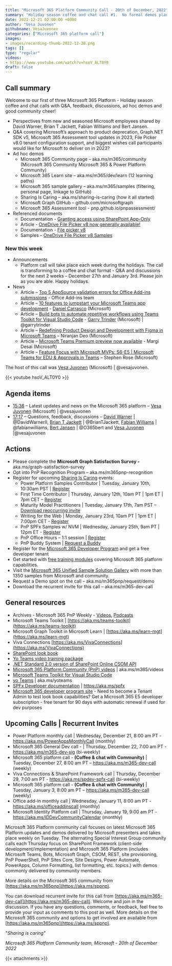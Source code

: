 ```yaml
---
title: "Microsoft 365 Platform Community Call - 20th of December, 2022"  
summary: "Holiday season coffee and chat call #1.  No formal demos planned, yet this was a full 60-minute call with informative ad hoc demos, employee reflections, Q&A and engaging discussions!  6 articles delivered from Microsoft in past week."
date: 2022-12-21 02:00:00 +0000
author: "Vesa Juvonen"
githubname: VesaJuvonen
categories: ["Microsoft 365 platform call"]
images:
- images/recording-thumb-2022-12-20.png
tags: []
type: "regular"
videos:
- https://www.youtube.com/watch?v=hsoV_ALT0Y0
draft: false
---
```


## Call summary

Welcome to our first of three Microsoft 365 Platform - Holiday season coffee and chat calls with Q&A, feedback, discussions, ad hoc demos and good community cheer!

* Perspectives from new and seasoned Microsoft employees shared by David Warner, Brian T Jackett, Fabian Williams and Bert Jansen.
* Q&A covering Microsoft’s approach to product deprecation, Graph.NET SDK v5, Microsoft 365 Assessment tool updates in 2023, File Picker v8.0 tenant configuration support, and biggest wishes call participants would like for Microsoft to deliver on in 2023?
* Ad hoc demos
    * Microsoft 365 Community page – aka.ms/m365/community (Microsoft 365 Community Microsoft 365 & Power Platform Community)
    * Microsoft 365 Learn site – aka.ms/m365/dev/learn (12 learning paths)
    * Microsoft 365 sample gallery – aka.ms/m365/samples (filtering, personal page, linkage to GitHub)
    * Sharing Is Caring – aka.ms/sharing-is-caring (how it all started)
    * Microsoft Graph GitHub – github.com/microsoftgraph
    * Microsoft 365 Assessment tool - pnp.github.io/pnpassessment/
* Referenced documents
    * Documentation - [Granting access using SharePoint App-Only](https://learn.microsoft.com/sharepoint/dev/solution-guidance/security-apponly-azureacs)
    * Article - [OneDrive File Picker v8 now generally available!](https://devblogs.microsoft.com/microsoft365dev/onedrive-file-picker-v8-now-generally-available/)
    * Documentation - [File picker v8](https://learn.microsoft.com/onedrive/developer/controls/file-pickers)
    * Samples – [OneDrive File Picker v8 Samples](https://github.com/OneDrive/samples/tree/master/samples/file-picking#onedrive-file-picker-v8-samples)

### New this week

* Announcements
    * Platform call will take place each week during the holidays. The call is transforming to a coffee and chat format - Q&A and discussions for the next 2 weeks – December 27th and January 3rd. Please join as you are able. Happy holidays.
* News
    * Article – [Top 5 AppSource validation errors for Office Add-ins submissions](https://devblogs.microsoft.com/microsoft365dev/top-5-appsource-validation-errors-for-office-add-ins-submissions/) - Office Add-ins team
    * Article – [10 features to jumpstart your Microsoft Teams app development](https://devblogs.microsoft.com/microsoft365dev/10-features-to-jumpstart-your-microsoft-teams-app-development/) - [Daniel Carrasco](https://www.linkedin.com/in/danielserver/) (Microsoft)
    * Article – [Build bots to automate repetitive workflows using Teams Toolkit for Visual Studio Code](https://devblogs.microsoft.com/microsoft365dev/build-bots-to-automate-repetitive-workflows-using-teams-toolkit-for-visual-studio-code/) - [Garry Trinder](https://twitter.com/garrytrinder) (Microsoft) \| @garrytrinder
    * Article – [Redefining Product Design and Development with Figma in Microsoft Teams](https://techcommunity.microsoft.com/t5/microsoft-teams-blog/redefining-product-design-and-development-with-figma-in/ba-p/3699282) – Niranjan Deo (Microsoft)
    * Article – [Microsoft Teams Premium preview now available](https://techcommunity.microsoft.com/t5/microsoft-teams-blog/microsoft-teams-premium-preview-now-available/ba-p/3699262) - Margi Desai (Microsoft)
    * Article – [Feature Focus with Microsoft MVPs: S6-E5 \| Microsoft Teams for EDU & Approvals in Teams](https://techcommunity.microsoft.com/t5/microsoft-teams-blog/feature-focus-with-microsoft-mvps-s6-e5-microsoft-teams-for-edu/ba-p/3697476) – Stephen Rose (Microsoft)

The host of this call was [Vesa Juvonen](http://twitter.com/vesajuvonen) (Microsoft) \| @vesajuvonen. 

{{< youtube hsoV_ALT0Y0 >}}

## Agenda items

* [15:36](https://youtu.be/hsoV_ALT0Y0?t=936) – Latest updates and news on the Microsoft 365 platform – [Vesa Juvonen](http://twitter.com/vesajuvonen) (Microsoft) \| @vesajuvonen
* [17:17](https://youtu.be/hsoV_ALT0Y0?t=1037) – Questions, feedback, discussions – [David Warner](https://twitter.com/DavidWarnerII) \| @DavidWarnerII, [Brian T Jackett](https://twitter.com/BrianTJackett) \| @BrianTJackett, [Fabian Williams](https://twitter.com/fabianwilliams) \| @fabianwilliams, [Bert Jansen](https://twitter.com/O365bert) \| @O365bert and [Vesa Juvonen](http://twitter.com/vesajuvonen) \|@vesajuvonen

## Actions

* Please complete the **Microsoft Graph Satisfaction Survey -** aka.ms/graph-satisfaction-survey
* Opt into PnP Recognition Program – aka.ms/m365pnp-recognition
* Register for upcoming [Sharing Is Caring](https://pnp.github.io/sharing-is-caring/) events:
    * Power Platform Samples Contributor \| Tuesday, January 10th, 10:30am PST \| [Register](https://forms.office.com/pages/responsepage.aspx?id=KtIy2vgLW0SOgZbwvQuRaXDXyCl9DkBHq4A2OG7uLpdUN0hMNTRPWVVWTkhFTk9QQzhFSTRIS1JLSC4u)
    * First Time Contributor \| Thursday, January 12th, 10am PT \| 1pm ET \| 7pm CET – [Register](https://forms.office.com/pages/responsepage.aspx?id=KtIy2vgLW0SOgZbwvQuRaXDXyCl9DkBHq4A2OG7uLpdUNjAwRVNETlA1MkxIR1MyTEs5STZFVVRJMC4u)
    * Maturity Model Practitioners \| Tuesday, January 17th, 7am PST – [Download reoccurring invite](https://aka.ms/mm4m365/invite)
    * Writing for the Web \| Monday, January 23rd, 10am PT \| 1pm ET \| 7:00pm CET - [Register](https://forms.office.com/pages/responsepage.aspx?id=KtIy2vgLW0SOgZbwvQuRaXDXyCl9DkBHq4A2OG7uLpdUMFNPNFMyUk9CNFROUjJWTFFGSzdJV0czVC4u)
    * PnP SPFx Samples w/ NVM \| Wednesday, January 25th, 9am PT \| 12pm ET - [Register](https://forms.office.com/pages/responsepage.aspx?id=KtIy2vgLW0SOgZbwvQuRaXDXyCl9DkBHq4A2OG7uLpdUNEE2SUdTOU1UOEtCTFU3MlM1SERDMlNVNi4u)
    * PnP Office Hours – 1:1 session \| [Register](https://outlook.office365.com/owa/calendar/PnPSharingisCaring@warner.digital/bookings/)
    * PnP Buddy System \| [Request a Buddy](https://forms.office.com/Pages/ResponsePage.aspx?id=KtIy2vgLW0SOgZbwvQuRaXDXyCl9DkBHq4A2OG7uLpdUMjRRUVg4NElZUUJLTEY1TVVSVDJFRFpLRS4u)
* Register for the [Microsoft 365 Developer Program](https://aka.ms/m365/devprogram) and get a free developer tenant
* Get started with [free training modules](https://aka.ms/m365/dev/learn) covering Microsoft 365 platform capabilities.
* Visit the [Microsoft 365 Unified Sample Solution Gallery](https://adoption.microsoft.com/sample-solution-gallery) with more than 1350 samples from Microsoft and community.
* Request a Demo spot on the call – aka.ms/m365pnp/request/demo
* Download the recurrent invite for this call – aka.ms/m365-dev-call

## General resources

* Archives - Microsoft 365 PnP Weekly - [Videos](https://www.youtube.com/playlist?list=PLR9nK3mnD-OVYI-St_CBiFfuL4CZbBpkC), [Podcasts](https://pnpweekly.podbean.com/)
* Microsoft Teams Toolkit | [https://aka.ms/teams-toolkit](https://aka.ms/teams-toolkit)
* Microsoft Graph Toolkit in Microsoft Learn | [https://aka.ms/learn-mgt](https://aka.ms/learn-mgt)
* Viva Connections [https://aka.ms/VivaConnections](https://aka.ms/VivaConnections)
* [SharePoint look book](https://lookbook.microsoft.com/?WT.mc_id=m365-24198-cxa)
* [Yo Teams video training package](https://aka.ms/yoteams-training)
* [.NET Standard 2.0 version of SharePoint Online CSOM API](https://developer.microsoft.com/microsoft-365/blogs/net-standard-version-of-sharepoint-online-csom-apis?WT.mc_id=m365-24198-cxa)
* [Microsoft 365 Platform Community (PnP) videos](https://aka.ms/m365/videos) | aka.ms/m365/videos
* [Microsoft Teams Toolkit for Visual Studio Code](https://marketplace.visualstudio.com/items?itemName=TeamsDevApp.ms-teams-vscode-extension)
* [yo Teams](https://aka.ms/yoteams) | aka.ms/yoteams
* [SPFx Developer documentation](https://aka.ms/spfx) | <https://aka.ms/spfx>
* [Microsoft 365 developer program site](https://developer.microsoft.com/office/dev-program?WT.mc_id=m365-24198-cxa) - Need to become a Tenant Admin to test look book capabilities? Get a Microsoft 365 E5 developer subscription - free tenant for 90 days with automatic renewal if used for dev purposes

## Upcoming Calls | Recurrent Invites

* Power Platform monthly call \| Wednesday, December 21, 8:00 am PT - <https://aka.ms/PowerAppsMonthlyCall> (monthly)
* Microsoft 365 General Dev call - \| Thursday, December 22, 7:00 am PT - <https://aka.ms/m365-dev-sig> (bi-weekly)
* Microsoft 365 platform call - **(Coffee & chat with Community)** \| Tuesday, December 27, 8:00 am PT – <https://aka.ms/m365-dev-call> (weekly)
* Viva Connections & SharePoint Framework call \| Thursday, December 29, 7:00 am PT - <https://aka.ms/spdev-spfx-call> (bi-weekly)
* Microsoft 365 platform call - **(Coffee & chat with Community)** \| Tuesday, January 3, 8:00 am PT – <https://aka.ms/m365-dev-call> (weekly)
* Office add-in monthly call \| Wednesday, January 11, 8:00 am PT - <https://aka.ms/officeaddinscall> (monthly)
* Microsoft Identity Platform call \| Thursday, January 19, 9:00 am PT - <https://aka.ms/IDDevCommunityCalendar> (monthly)

Microsoft 365 Platform community call focuses on latest Microsoft 365 Platform updates and demos delivered by Microsoft presenters and takes place weekly on Tuesday.  The alternating Special Interest Group community calls each Thursday focus on SharePoint Framework (client-side development/implementation) and Microsoft 365 Platform (includes Microsoft Teams, Bots, Microsoft Graph, CSOM, REST, site provisioning, PnP PowerShell, PnP Sites Core, Site Designs, Power Automate, PowerApps, Column Formatting, list formatting, etc. topics.) with demos commonly delivered by community members.

More details on the Microsoft 365 community from [https://aka.ms/m365pnp](https://aka.ms/sppnp).

You can download recurrent invite for this call from [https://aka.ms/m365-dev-call](https://aka.ms/m365-dev-call).  Welcome and join in the discussion. If you have any questions, comments, or feedback, feel free to provide your input as comments to this post as well. More details on the Microsoft 365 community and options to get involved are available from [https://aka.ms/m365pnp](https://aka.ms/sppnp).


&quot;_Sharing is caring&quot;_

_Microsoft 365 Platform Community team, Microsoft - 20th of December 2022_

{{< attachments >}}
